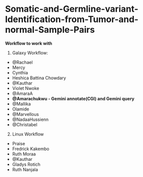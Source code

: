 # Somatic-and-Germline-variant-Identification-from-Tumor-and-normal-Sample-Pairs


**Workflow to work with**

1. Galaxy Workflow:
- @Rachael 
- Mercy
- Cynthia
- Heshica Battina Chowdary
- @Kauthar
-  Violet Nwoke
-  @AmaraA
- **@Amarachukwu - Gemini annotate(CGI) and Gemini query**
- @Mallika
- Olamide 
- @Marvellous
- @NadaaHussienn
- @Christabel

2. Linux Workflow
- Praise 
- Fredrick Kakembo
- Ruth Moraa
- @Kauthar
- Gladys Rotich
- Ruth Nanjala


